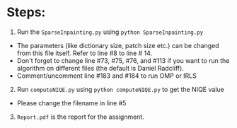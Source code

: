 # Steps:

1. Run the `SparseInpainting.py` using `python SparseInpainting.py`
 * The parameters (like dictionary size, patch size etc.) can be changed from this file itself. Refer to line #8 to line # 14.
 * Don't forget to change line #73, #75, #76, and #113 if you want to run the algorithm on different files (the default is Daniel Radcliff).
 * Comment/uncomment line #183 and #184 to run OMP or IRLS

2. Run `computeNIQE.py` using `python computeNIQE.py` to get the NIQE value
 * Please change the filename in line #5

3. `Report.pdf` is the report for the assignment.

